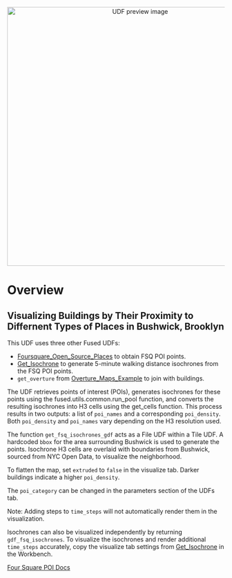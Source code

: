 <!--fused:preview-->
<p align="center"><img src="https://fused-magic.s3.us-west-2.amazonaws.com/thumbnails/udfs-staging/coffeeshops.png" width="600" alt="UDF preview image"></p>

<!--fused:readme-->
# Overview

## Visualizing Buildings by Their Proximity to Differnent Types of Places in Bushwick, Brooklyn

This UDF uses three other Fused UDFs:

* [Foursquare_Open_Source_Places](https://github.com/fusedio/udfs/tree/main/public/Foursquare_Open_Source_Places) to obtain FSQ POI points.
* [Get_Isochrone](https://github.com/fusedio/udfs/tree/main/public/Get_Isochrone) to generate 5-minute walking distance isochrones from the FSQ POI points.
* `get_overture` from [Overture_Maps_Example](https://github.com/fusedio/udfs/tree/main/public/Overture_Maps_Example) to join with buildings.

The UDF retrieves points of interest (POIs), generates isochrones for these points using the fused.utils.common.run_pool function, and converts the resulting isochrones into H3 cells using the get_cells function. This process results in two outputs: a list of `poi_names` and a corresponding `poi_density`. Both `poi_density` and `poi_names` vary depending on the H3 resolution used.

The function `get_fsq_isochrones_gdf` acts as a File UDF within a Tile UDF. A hardcoded `bbox` for the area surrounding Bushwick is used to generate the points. Isochrone H3 cells are overlaid with boundaries from Bushwick, sourced from NYC Open Data, to visualize the neighborhood.

To flatten the map, set `extruded` to `false` in the visualize tab. Darker buildings indicate a higher `poi_density`.

The `poi_category` can be changed in the parameters section of the UDFs tab.

Note: Adding steps to `time_steps` will not automatically render them in the visualization.

Isochrones can also be visualized independently by returning `gdf_fsq_isochrones`. To visualize the isochrones and render additional `time_steps` accurately, copy the visualize tab settings from [Get_Isochrone](https://github.com/fusedio/udfs/tree/main/public/Get_Isochrone) in the Workbench.

[Four Square POI Docs](https://docs.foursquare.com/data-products/docs/places-data-overview)